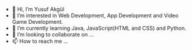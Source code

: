 - 👋 Hi, I’m Yusuf Akgül
- 👀 I’m interested in Web Development, App Development and Video Game Development.
- 🌱 I’m currently learning Java, JavaScript(HTML and CSS) and Python.
- 💞️ I’m looking to collaborate on ...
- 📫 How to reach me ...

